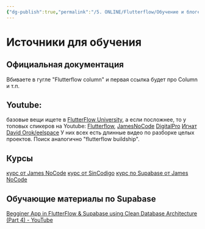 ```yaml
---
{"dg-publish":true,"permalink":"/5. ONLINE/Flutterflow/Обучение и блогеры/","created":"2024-11-08T14:15:11.409-03:00","updated":"2025-01-06T14:11:50.922-03:00"}
---
```


# Источники для обучения
## Официальная документация
Вбиваете в гугле "Flutterflow column" и первая ссылка будет про Column и т.п.
## Youtube: 
базовые вещи ищете в [FlutterFlow University](https://www.youtube.com/watch?v=moP9VtkoyjY&list=PLsUp7t2vRqx-xMe6gucpfjeDgIj0tJRIm), а если посложнее, то у топовых спикеров на Youtube:
   [Flutterflow](https://www.youtube.com/@FlutterFlow/videos), 
   [JamesNoCode](https://www.youtube.com/@jamesnocode) 
   [DigitalPro](https://www.youtube.com/@the_digitalpro)
   [Игнат](https://www.youtube.com/@sprestay)
   [David Orok/eelspace](https://www.youtube.com/@nocodeafrica/videos)
  У них всех есть длинные видео по разборке целых проектов. Поиск аналогично "flutterflow buildship".

## Курсы 
[курс от James NoCode](https://t.me/flutterflow_rus/12429/24815)
[курс от  SinCodigo](https://t.me/flutterflow_rus/12429/12589)
[курс по Supabase от James NoCode](https://t.me/flutterflow_rus/12429/30617)

## Обучающие материалы по Supabase
[Begginer App in FlutterFlow & Supabase using Clean Database Architecture (Part 4) - YouTube](https://www.youtube.com/watch?v=BGememfmkKY)
